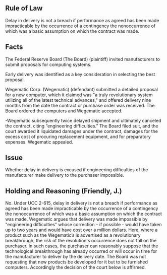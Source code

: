 ## Rule of Law

Delay in delivery is not a breach if performance as agreed has been made impracticable by the occurrence of a contingency the nonoccurrence of which was a basic assumption on which the contract was made.

## Facts

The Federal Reserve Board (The Board) (plaintiff) invited manufacturers to submit proposals for computing systems. 

Early delivery was identified as a key consideration in selecting the best proposal. 

Wegematic Corp. (Wegematic) (defendant) submitted a detailed proposal for a new computer, which it claimed was "a truly revolutionary system utilizing all of the latest technical advances," and offered delivery nine months from the date the contract or purchase order was received. The Board ordered the computers and Wegematic accepted. 

-Wegematic subsequently twice delayed shipment and ultimately canceled the contract, citing “engineering difficulties.” The Board filed suit, and the court awarded it liquidated damages under the contract, damages for the excess cost of procuring replacement equipment, and for preparatory expenses. Wegematic appealed.

## Issue

Whether delay in delivery is excused if engineering difficulties of the manufacturer make delivery to the purchaser impossible.

## Holding and Reasoning (Friendly, J.)

No. Under UCC 2-615, delay in delivery is not a breach if performance as agreed has been made impracticable by the occurrence of a contingency the nonoccurrence of which was a basic assumption on which the contract was made. Wegematic argues that delivery was made impossible by "engineering difficulties" whose correction – if possible - would have taken up to two years and would have cost over a million dollars. Here, where a product such as the Wegematic’s is advertised as a revolutionary breakthrough, the risk of the revolution's occurrence does not fall on the purchaser. In such cases, the purchaser can reasonably suppose that the technological breakthrough has already occurred or will occur in time for the manufacturer to deliver by the delivery date. The Board was not requesting that new products be developed for it but to be furnished computers. Accordingly the decision of the court below is affirmed.